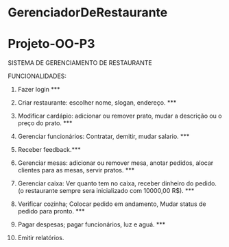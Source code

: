 # GerenciadorDeRestaurante

# Projeto-OO-P3

SISTEMA DE GERENCIAMENTO DE RESTAURANTE

FUNCIONALIDADES:

1. Fazer login ***

2. Criar restaurante: escolher nome, slogan, endereço. ***

3. Modificar cardápio: adicionar ou remover prato, mudar a descrição ou o preço do prato. ***

4. Gerenciar funcionários: Contratar, demitir, mudar salario. ***

5. Receber feedback.***

6. Gerenciar mesas: adicionar ou remover mesa, anotar pedidos, alocar clientes para as mesas, servir pratos. *** 

7. Gerenciar caixa: Ver quanto tem no caixa, receber dinheiro do pedido. (o restaurante sempre sera inicializado com 10000,00 R$). ***

8. Verificar cozinha; Colocar pedido em andamento,  Mudar status de pedido para pronto. ***

9. Pagar despesas; pagar funcionários, luz e aguá. ***

10. Emitir relatórios.
